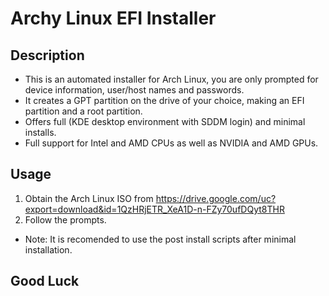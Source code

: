 # Archy Linux EFI Installer
## Description
- This is an automated installer for Arch Linux, you are only prompted for device information, user/host names and passwords.
- It creates a GPT partition on the drive of your choice, making an EFI partition and a root partition.
- Offers full (KDE desktop environment with SDDM login) and minimal installs.
- Full support for Intel and AMD CPUs as well as NVIDIA and AMD GPUs.
## Usage
1. Obtain the Arch Linux ISO from https://drive.google.com/uc?export=download&id=1QzHRjETR_XeA1D-n-FZy70ufDQyt8THR
2. Follow the prompts. 
- Note: It is recomended to use the post install scripts after minimal installation.
## Good Luck 
